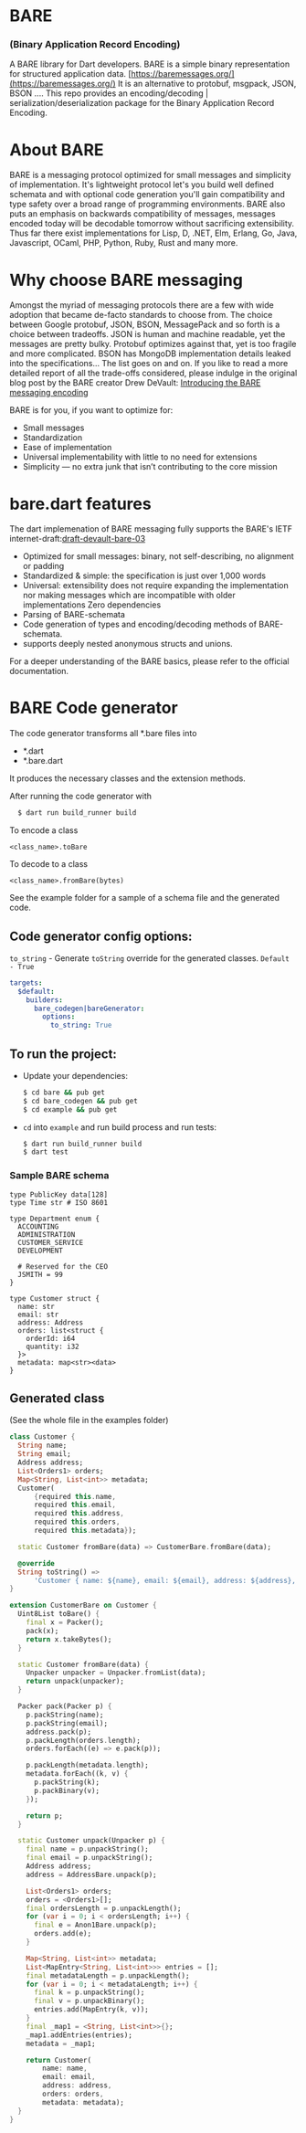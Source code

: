 # BARE
### (Binary Application Record Encoding)
A BARE library for Dart developers.
BARE is a simple binary representation for structured application data. [https://baremessages.org/](https://baremessages.org/)
It is an alternative to protobuf, msgpack, JSON, BSON ....
This repo provides an encoding/decoding | serialization/deserialization package for the Binary Application Record Encoding.

# About BARE

BARE is a messaging protocol optimized for small messages and simplicity of implementation. It's lightweight protocol let's you build well defined schemata and with optional code generation you'll gain compatibility and type safety over a broad range of programming environments. BARE also puts an emphasis on backwards compatibility of messages, messages encoded today will be decodable tomorrow without sacrificing extensibility.
Thus far there exist implementations for Lisp, D, .NET, Elm, Erlang, Go, Java, Javascript, OCaml, PHP, Python, Ruby, Rust and many more.

# Why choose BARE messaging

Amongst the myriad of messaging protocols there are a few with wide adoption that became de-facto standards to choose from. The choice between Google protobuf, JSON, BSON, MessagePack and so forth is a choice between tradeoffs. JSON is human and machine readable, yet the messages are pretty bulky. Protobuf optimizes against that, yet is too fragile and more complicated. BSON has MongoDB implementation details leaked into the specifications... The list goes on and on. If you like to read a more detailed report of all the trade-offs considered, please indulge in the original blog post by the BARE creator Drew DeVault: [Introducing the BARE messaging encoding](https://drewdevault.com/2020/06/21/BARE-message-encoding.html)

BARE is for you, if you want to optimize for:

- Small messages
- Standardization
- Ease of implementation
- Universal implementability with little to no need for extensions
- Simplicity — no extra junk that isn’t contributing to the core mission

# bare.dart features
The dart implemenation of BARE messaging fully supports the BARE's IETF internet-draft:[draft-devault-bare-03](https://datatracker.ietf.org/doc/draft-devault-bare/)

- Optimized for small messages: binary, not self-describing, no alignment or padding
- Standardized & simple: the specification is just over 1,000 words
- Universal: extensibility does not require expanding the implementation nor making messages which are incompatible with older implementations
  Zero dependencies
- Parsing of BARE-schemata
- Code generation of types and encoding/decoding methods of BARE-schemata.
- supports deeply nested anonymous structs and unions.

For a deeper understanding of the BARE basics, please refer to the official documentation.

# BARE Code generator

The code generator transforms all *.bare files into 
- *.dart
- *.bare.dart

It produces the necessary classes and the extension methods.

After running the code generator with 
```bash
  $ dart run build_runner build
```


To encode a class
```
<class_name>.toBare
```

To decode to a class
```
<class_name>.fromBare(bytes)
```

See the example folder for a sample of a schema file and the generated code.

## Code generator config options:
`to_string` - Generate `toString` override for the generated classes. `Default - True` 
```yaml
targets:
  $default:
    builders:
      bare_codegen|bareGenerator:
        options:
          to_string: True
```
## To run the project:

- Update your dependencies:

  ```bash
  $ cd bare && pub get
  $ cd bare_codegen && pub get
  $ cd example && pub get
  ```

- `cd` into `example` and run build process and run tests:

  ```bash
  $ dart run build_runner build
  $ dart test
  ```

### Sample BARE schema

```
type PublicKey data[128]
type Time str # ISO 8601

type Department enum {
  ACCOUNTING
  ADMINISTRATION
  CUSTOMER_SERVICE
  DEVELOPMENT

  # Reserved for the CEO
  JSMITH = 99
}

type Customer struct {
  name: str
  email: str
  address: Address
  orders: list<struct {
    orderId: i64
    quantity: i32
  }>
  metadata: map<str><data>
}

```

## Generated class 
(See the whole file in the examples folder)

```dart
class Customer {
  String name;
  String email;
  Address address;
  List<Orders1> orders;
  Map<String, List<int>> metadata;
  Customer(
      {required this.name,
      required this.email,
      required this.address,
      required this.orders,
      required this.metadata});

  static Customer fromBare(data) => CustomerBare.fromBare(data);

  @override
  String toString() =>
      'Customer { name: ${name}, email: ${email}, address: ${address}, orders: ${orders}, metadata: ${metadata} }';
}

extension CustomerBare on Customer {
  Uint8List toBare() {
    final x = Packer();
    pack(x);
    return x.takeBytes();
  }

  static Customer fromBare(data) {
    Unpacker unpacker = Unpacker.fromList(data);
    return unpack(unpacker);
  }

  Packer pack(Packer p) {
    p.packString(name);
    p.packString(email);
    address.pack(p);
    p.packLength(orders.length);
    orders.forEach((e) => e.pack(p));

    p.packLength(metadata.length);
    metadata.forEach((k, v) {
      p.packString(k);
      p.packBinary(v);
    });

    return p;
  }

  static Customer unpack(Unpacker p) {
    final name = p.unpackString();
    final email = p.unpackString();
    Address address;
    address = AddressBare.unpack(p);

    List<Orders1> orders;
    orders = <Orders1>[];
    final ordersLength = p.unpackLength();
    for (var i = 0; i < ordersLength; i++) {
      final e = Anon1Bare.unpack(p);
      orders.add(e);
    }

    Map<String, List<int>> metadata;
    List<MapEntry<String, List<int>>> entries = [];
    final metadataLength = p.unpackLength();
    for (var i = 0; i < metadataLength; i++) {
      final k = p.unpackString();
      final v = p.unpackBinary();
      entries.add(MapEntry(k, v));
    }
    final _map1 = <String, List<int>>{};
    _map1.addEntries(entries);
    metadata = _map1;

    return Customer(
        name: name,
        email: email,
        address: address,
        orders: orders,
        metadata: metadata);
  }
}
```